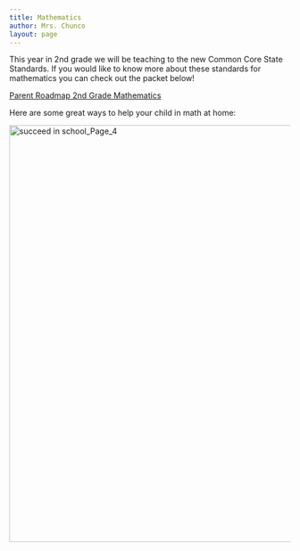 ```yaml
---
title: Mathematics
author: Mrs. Chunco
layout: page
---
```

This year in 2nd grade we will be teaching to the new Common Core State Standards. If you would like to know more about these standards for mathematics you can check out the packet below!

[Parent Roadmap 2nd Grade Mathematics][1]

Here are some great ways to help your child in math at home:

<img class="aligncenter  wp-image-272" src="http://www.mrschunco.com/wp-content/uploads/2013/07/succeed-in-school_Page_4.jpg" alt="succeed in school_Page_4" width="561" height="748" />

 [1]: http://www.mrschunco.com/wp-content/uploads/2013/07/Parent-Roadmap-2nd-Grade-Mathematics.pdf